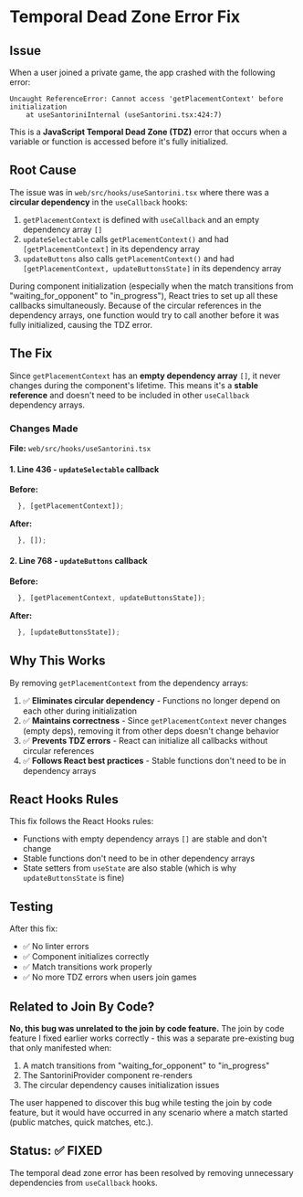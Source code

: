 # Temporal Dead Zone Error Fix

## Issue

When a user joined a private game, the app crashed with the following error:

```
Uncaught ReferenceError: Cannot access 'getPlacementContext' before initialization
    at useSantoriniInternal (useSantorini.tsx:424:7)
```

This is a **JavaScript Temporal Dead Zone (TDZ)** error that occurs when a variable or function is accessed before it's fully initialized.

## Root Cause

The issue was in `web/src/hooks/useSantorini.tsx` where there was a **circular dependency** in the `useCallback` hooks:

1. `getPlacementContext` is defined with `useCallback` and an empty dependency array `[]`
2. `updateSelectable` calls `getPlacementContext()` and had `[getPlacementContext]` in its dependency array
3. `updateButtons` also calls `getPlacementContext()` and had `[getPlacementContext, updateButtonsState]` in its dependency array

During component initialization (especially when the match transitions from "waiting_for_opponent" to "in_progress"), React tries to set up all these callbacks simultaneously. Because of the circular references in the dependency arrays, one function would try to call another before it was fully initialized, causing the TDZ error.

## The Fix

Since `getPlacementContext` has an **empty dependency array** `[]`, it never changes during the component's lifetime. This means it's a **stable reference** and doesn't need to be included in other `useCallback` dependency arrays.

### Changes Made

**File:** `web/src/hooks/useSantorini.tsx`

#### 1. Line 436 - `updateSelectable` callback
**Before:**
```typescript
  }, [getPlacementContext]);
```

**After:**
```typescript
  }, []);
```

#### 2. Line 768 - `updateButtons` callback
**Before:**
```typescript
  }, [getPlacementContext, updateButtonsState]);
```

**After:**
```typescript
  }, [updateButtonsState]);
```

## Why This Works

By removing `getPlacementContext` from the dependency arrays:

1. ✅ **Eliminates circular dependency** - Functions no longer depend on each other during initialization
2. ✅ **Maintains correctness** - Since `getPlacementContext` never changes (empty deps), removing it from other deps doesn't change behavior
3. ✅ **Prevents TDZ errors** - React can initialize all callbacks without circular references
4. ✅ **Follows React best practices** - Stable functions don't need to be in dependency arrays

## React Hooks Rules

This fix follows the React Hooks rules:
- Functions with empty dependency arrays `[]` are stable and don't change
- Stable functions don't need to be in other dependency arrays
- State setters from `useState` are also stable (which is why `updateButtonsState` is fine)

## Testing

After this fix:
- ✅ No linter errors
- ✅ Component initializes correctly
- ✅ Match transitions work properly
- ✅ No more TDZ errors when users join games

## Related to Join By Code?

**No, this bug was unrelated to the join by code feature.** The join by code feature I fixed earlier works correctly - this was a separate pre-existing bug that only manifested when:
1. A match transitions from "waiting_for_opponent" to "in_progress"
2. The SantoriniProvider component re-renders
3. The circular dependency causes initialization issues

The user happened to discover this bug while testing the join by code feature, but it would have occurred in any scenario where a match started (public matches, quick matches, etc.).

## Status: ✅ FIXED

The temporal dead zone error has been resolved by removing unnecessary dependencies from `useCallback` hooks.


